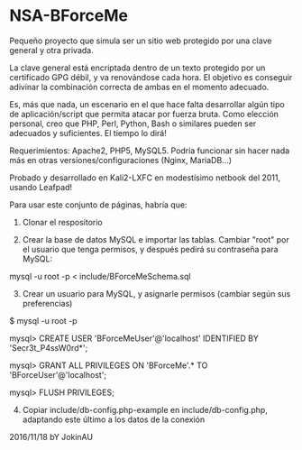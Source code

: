 # NSA-BForceMe
Pequeño proyecto que simula ser un sitio web protegido por una clave general y otra privada.

La clave general está encriptada dentro de un texto protegido por un certificado GPG débil, y va renovándose cada hora. El objetivo es conseguir adivinar la combinación correcta de ambas en el momento adecuado.

Es, más que nada, un escenario en el que hace falta desarrollar algún tipo de aplicación/script que permita atacar por fuerza bruta. Como elección personal, creo que PHP, Perl, Python, Bash o similares pueden ser adecuados y suficientes. El tiempo lo dirá!

Requerimientos: Apache2, PHP5, MySQL5. Podría funcionar sin hacer nada más en otras versiones/configuraciones (Nginx, MariaDB...)

Probado y desarrollado en Kali2-LXFC en modestísimo netbook del 2011, usando Leafpad!

Para usar este conjunto de páginas, habría que:

1) Clonar el respositorio

2) Crear la base de datos MySQL e importar las tablas. Cambiar "root" por el usuario que tenga permisos, y después pedirá su contraseña para MySQL:

mysql -u root -p < include/BForceMeSchema.sql

3) Crear un usuario para MySQL, y asignarle permisos (cambiar según sus preferencias)

$ mysql -u root -p

mysql> CREATE USER 'BForceMeUser'@'localhost' IDENTIFIED BY 'Secr3t_P4ssW0rd*';

mysql> GRANT ALL PRIVILEGES ON 'BForceMe'.* TO 'BForceUser'@'localhost';

mysql> FLUSH PRIVILEGES;

4) Copiar include/db-config.php-example en include/db-config.php, adaptando este último a los datos de la conexión



2016/11/18 bY JokinAU
